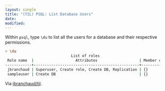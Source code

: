 ```yaml
---
layout: single
title: "(TIL) PSQL: List Database Users"
date:
modified:
---
```


Within `psql`, type `\du` to list all the users for a database and their
respective permissions.

```bash
> \du
                              List of roles
 Role name  |                   Attributes                   | Member of
------------+------------------------------------------------+-----------
 jbranchaud | Superuser, Create role, Create DB, Replication | {}
 sampleuser | Create DB                                      | {}
 ```

Via [jbranchaud/til](https://github.com/jbranchaud/til).
